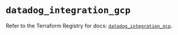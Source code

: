 # `datadog_integration_gcp`

Refer to the Terraform Registry for docs: [`datadog_integration_gcp`](https://registry.terraform.io/providers/datadog/datadog/3.76.0/docs/resources/integration_gcp).
